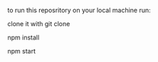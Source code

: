 to run this reposritory on your local machine run:

clone it with git clone

npm install

npm start

